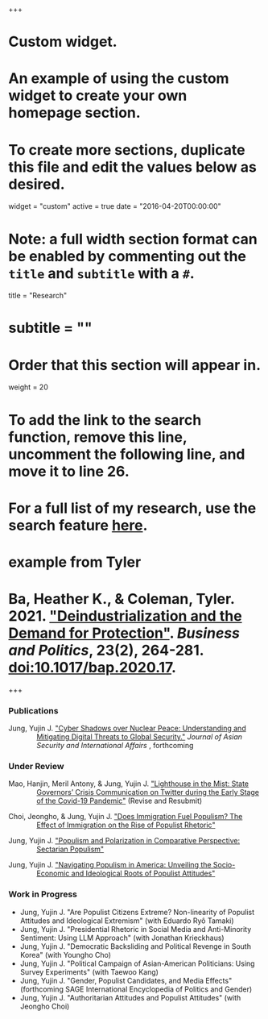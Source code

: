 +++
# Custom widget.
# An example of using the custom widget to create your own homepage section.
# To create more sections, duplicate this file and edit the values below as desired.
widget = "custom"
active = true
date = "2016-04-20T00:00:00"

# Note: a full width section format can be enabled by commenting out the `title` and `subtitle` with a `#`.
title = "Research"
# subtitle = ""


# Order that this section will appear in.
weight = 20

# To add the link to the search function, remove this line, uncomment the following line, and move it to line 26.
# For a full list of my research, use the search feature [here](https://www.jacobauthement.com/publication).

# example from Tyler
# Ba, Heather K., & Coleman, Tyler. 2021. ["Deindustrialization and the Demand for Protection"](https://www.tyler-coleman.com/publication/bacoleman2021). _Business and Politics_, 23(2), 264-281. [doi:10.1017/bap.2020.17](https://doi.org/10.1017/bap.2020.17).

+++

### Publications
<div style="padding-left: 4em; text-indent: -4em;">
<p> Jung, Yujin J. <a href="https://www.yujinjuliajung.com/publication/JungURa"> "Cyber Shadows over Nuclear Peace: Understanding and Mitigating Digital Threats to Global Security."</a> <i> Journal of Asian Security and International Affairs </i>, forthcoming </p>
</div>

### Under Review
<div style="padding-left: 4em; text-indent: -4em;">
<p> Mao, Hanjin, Meril Antony, & Jung, Yujin J. <a href="https://www.yujinjuliajung.com/publication/MaoAntonyJungUR"> "Lighthouse in the Mist: State Governors’ Crisis Communication on Twitter during the Early Stage of the Covid-19 Pandemic"</a> (Revise and Resubmit) </p>
<p> Choi, Jeongho, & Jung, Yujin J. <a href="https://www.yujinjuliajung.com/publication/JungURa"> "Does Immigration Fuel Populism? The Effect of Immigration on the Rise of Populist Rhetoric"</a>   </p>
<p> Jung, Yujin J. <a href="https://www.yujinjuliajung.com/publication/JungURa"> "Populism and Polarization in Comparative Perspective: Sectarian Populism"</a> </p>
<p> Jung, Yujin J. <a href="https://www.yujinjuliajung.com/publication/JungURa">  "Navigating Populism in America: Unveiling the Socio-Economic and Ideological Roots of Populist Attitudes" </a>  </p>
</div>

### Work in Progress
+ Jung, Yujin J. "Are Populist Citizens Extreme? Non-linearity of Populist Attitudes and Ideological Extremism"  (with Eduardo Ryô Tamaki) 
+ Jung, Yujin J. "Presidential Rhetoric in Social Media and Anti-Minority Sentiment: Using LLM Approach" (with Jonathan Krieckhaus) 
+ Jung, Yujin J. "Democratic Backsliding and Political Revenge in South Korea"  (with Youngho Cho) 
+ Jung, Yujin J. "Political Campaign of Asian-American Politicians: Using Survey Experiments" (with Taewoo Kang)
+ Jung, Yujin J. "Gender, Populist Candidates, and Media Effects" (forthcoming SAGE International Encyclopedia of Politics and Gender)
+ Jung, Yujin J. "Authoritarian Attitudes and Populist Attitudes" (with  Jeongho Choi) 
